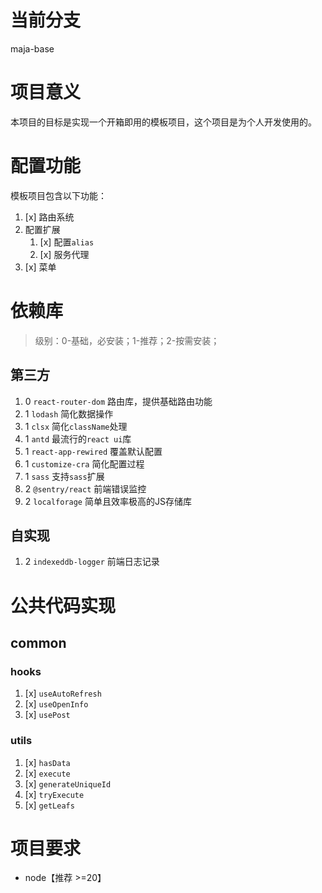 # 当前分支
maja-base

# 项目意义
本项目的目标是实现一个开箱即用的模板项目，这个项目是为个人开发使用的。

# 配置功能
模板项目包含以下功能：
1. [x] 路由系统
2. 配置扩展
   1. [x] 配置`alias`
   2. [x] 服务代理
3. [x] 菜单

# 依赖库
> 级别：0-基础，必安装；1-推荐；2-按需安装；

## 第三方
1. 0 `react-router-dom` 路由库，提供基础路由功能
2. 1 `lodash` 简化数据操作
3. 1 `clsx` 简化`className`处理
4. 1 `antd` 最流行的`react ui`库
5. 1 `react-app-rewired` 覆盖默认配置
6. 1 `customize-cra` 简化配置过程
7. 1 `sass` 支持`sass`扩展
8. 2 `@sentry/react` 前端错误监控
9. 2 `localforage` 简单且效率极高的JS存储库

## 自实现
1. 2 `indexeddb-logger` 前端日志记录

# 公共代码实现
## common
### hooks
1. [x] `useAutoRefresh`
2. [x] `useOpenInfo`
3. [x] `usePost`

### utils
1. [x] `hasData`
2. [x] `execute`
3. [x] `generateUniqueId`
4. [x] `tryExecute`
5. [x] `getLeafs`

# 项目要求
- node【推荐 >=20】